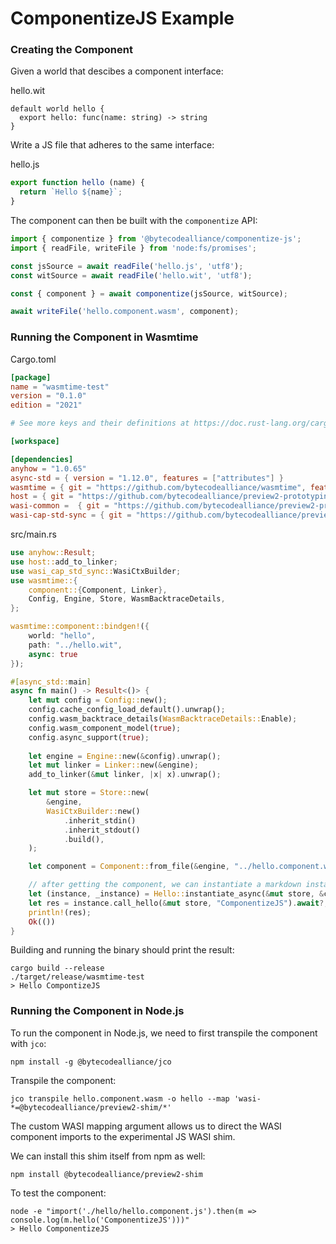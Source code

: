 # ComponentizeJS Example

### Creating the Component

Given a world that descibes a component interface:

hello.wit
```
default world hello {
  export hello: func(name: string) -> string
}
```

Write a JS file that adheres to the same interface:

hello.js
```js
export function hello (name) {
  return `Hello ${name}`;
}
```

The component can then be built with the `componentize` API:

```js
import { componentize } from '@bytecodealliance/componentize-js';
import { readFile, writeFile } from 'node:fs/promises';

const jsSource = await readFile('hello.js', 'utf8');
const witSource = await readFile('hello.wit', 'utf8');

const { component } = await componentize(jsSource, witSource);

await writeFile('hello.component.wasm', component);
```

### Running the Component in Wasmtime

Cargo.toml
```toml
[package]
name = "wasmtime-test"
version = "0.1.0"
edition = "2021"

# See more keys and their definitions at https://doc.rust-lang.org/cargo/reference/manifest.html

[workspace]

[dependencies]
anyhow = "1.0.65"
async-std = { version = "1.12.0", features = ["attributes"] }
wasmtime = { git = "https://github.com/bytecodealliance/wasmtime", features = ["component-model"], branch = 'release-6.0.0' }
host = { git = "https://github.com/bytecodealliance/preview2-prototyping" }
wasi-common =  { git = "https://github.com/bytecodealliance/preview2-prototyping" }
wasi-cap-std-sync = { git = "https://github.com/bytecodealliance/preview2-prototyping" }
```

src/main.rs
```rs
use anyhow::Result;
use host::add_to_linker;
use wasi_cap_std_sync::WasiCtxBuilder;
use wasmtime::{
    component::{Component, Linker},
    Config, Engine, Store, WasmBacktraceDetails,
};

wasmtime::component::bindgen!({
    world: "hello",
    path: "../hello.wit",
    async: true
});

#[async_std::main]
async fn main() -> Result<()> {
    let mut config = Config::new();
    config.cache_config_load_default().unwrap();
    config.wasm_backtrace_details(WasmBacktraceDetails::Enable);
    config.wasm_component_model(true);
    config.async_support(true);
    
    let engine = Engine::new(&config).unwrap();
    let mut linker = Linker::new(&engine);
    add_to_linker(&mut linker, |x| x).unwrap();

    let mut store = Store::new(
        &engine,
        WasiCtxBuilder::new()
            .inherit_stdin()
            .inherit_stdout()
            .build(),
    );

    let component = Component::from_file(&engine, "../hello.component.wasm").unwrap();

    // after getting the component, we can instantiate a markdown instance.
    let (instance, _instance) = Hello::instantiate_async(&mut store, &component, &linker).await?;
    let res = instance.call_hello(&mut store, "ComponentizeJS").await?;
    println!(res);
    Ok(())
}
```

Building and running the binary should print the result:

```
cargo build --release
./target/release/wasmtime-test
> Hello CompontizeJS
```

### Running the Component in Node.js

To run the component in Node.js, we need to first transpile the component with `jco`:

```
npm install -g @bytecodealliance/jco
```

Transpile the component:

```
jco transpile hello.component.wasm -o hello --map 'wasi-*=@bytecodealliance/preview2-shim/*'
```

The custom WASI mapping argument allows us to direct the WASI component imports to the experimental JS WASI shim.

We can install this shim itself from npm as well:

```
npm install @bytecodealliance/preview2-shim
```

To test the component:

```
node -e "import('./hello/hello.component.js').then(m => console.log(m.hello('ComponentizeJS')))"
> Hello ComponentizeJS
```
